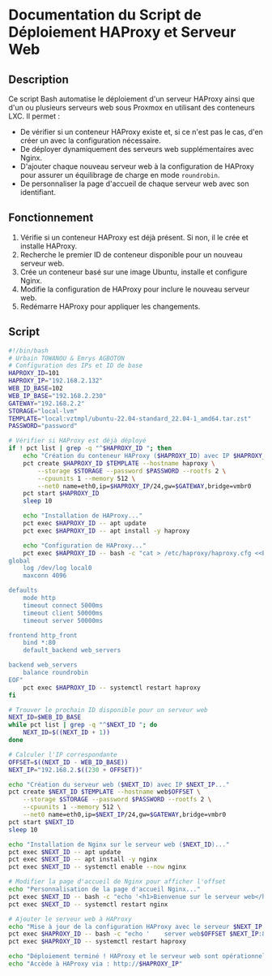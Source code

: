 # Documentation du Script de Déploiement HAProxy et Serveur Web

## Description
Ce script Bash automatise le déploiement d'un serveur HAProxy ainsi que d'un ou plusieurs serveurs web sous Proxmox en utilisant des conteneurs LXC. Il permet :

- De vérifier si un conteneur HAProxy existe et, si ce n'est pas le cas, d'en créer un avec la configuration nécessaire.
- De déployer dynamiquement des serveurs web supplémentaires avec Nginx.
- D'ajouter chaque nouveau serveur web à la configuration de HAProxy pour assurer un équilibrage de charge en mode `roundrobin`.
- De personnaliser la page d'accueil de chaque serveur web avec son identifiant.

## Fonctionnement
1. Vérifie si un conteneur HAProxy est déjà présent. Si non, il le crée et installe HAProxy.
2. Recherche le premier ID de conteneur disponible pour un nouveau serveur web.
3. Crée un conteneur basé sur une image Ubuntu, installe et configure Nginx.
4. Modifie la configuration de HAProxy pour inclure le nouveau serveur web.
5. Redémarre HAProxy pour appliquer les changements.

## Script
```bash
#!/bin/bash
# Urbain TOWANOU & Emrys AGBOTON
# Configuration des IPs et ID de base
HAPROXY_ID=101
HAPROXY_IP="192.168.2.132"
WEB_ID_BASE=102
WEB_IP_BASE="192.168.2.230"
GATEWAY="192.168.2.2"
STORAGE="local-lvm"
TEMPLATE="local:vztmpl/ubuntu-22.04-standard_22.04-1_amd64.tar.zst"
PASSWORD="password"

# Vérifier si HAProxy est déjà déployé
if ! pct list | grep -q "^$HAPROXY_ID "; then
    echo "Création du conteneur HAProxy ($HAPROXY_ID) avec IP $HAPROXY_IP..."
    pct create $HAPROXY_ID $TEMPLATE --hostname haproxy \
        --storage $STORAGE --password $PASSWORD --rootfs 2 \
        --cpuunits 1 --memory 512 \
        --net0 name=eth0,ip=$HAPROXY_IP/24,gw=$GATEWAY,bridge=vmbr0
    pct start $HAPROXY_ID
    sleep 10

    echo "Installation de HAProxy..."
    pct exec $HAPROXY_ID -- apt update
    pct exec $HAPROXY_ID -- apt install -y haproxy

    echo "Configuration de HAProxy..."
    pct exec $HAPROXY_ID -- bash -c "cat > /etc/haproxy/haproxy.cfg <<EOF
global
    log /dev/log local0
    maxconn 4096

defaults
    mode http
    timeout connect 5000ms
    timeout client 50000ms
    timeout server 50000ms

frontend http_front
    bind *:80
    default_backend web_servers

backend web_servers
    balance roundrobin
EOF"
    pct exec $HAPROXY_ID -- systemctl restart haproxy
fi

# Trouver le prochain ID disponible pour un serveur web
NEXT_ID=$WEB_ID_BASE
while pct list | grep -q "^$NEXT_ID "; do
    NEXT_ID=$((NEXT_ID + 1))
done

# Calculer l'IP correspondante
OFFSET=$((NEXT_ID - WEB_ID_BASE))
NEXT_IP="192.168.2.$((230 + OFFSET))"

echo "Création du serveur web ($NEXT_ID) avec IP $NEXT_IP..."
pct create $NEXT_ID $TEMPLATE --hostname web$OFFSET \
    --storage $STORAGE --password $PASSWORD --rootfs 2 \
    --cpuunits 1 --memory 512 \
    --net0 name=eth0,ip=$NEXT_IP/24,gw=$GATEWAY,bridge=vmbr0
pct start $NEXT_ID
sleep 10

echo "Installation de Nginx sur le serveur web ($NEXT_ID)..."
pct exec $NEXT_ID -- apt update
pct exec $NEXT_ID -- apt install -y nginx
pct exec $NEXT_ID -- systemctl enable --now nginx

# Modifier la page d'accueil de Nginx pour afficher l'offset
echo "Personnalisation de la page d'accueil Nginx..."
pct exec $NEXT_ID -- bash -c "echo '<h1>Bienvenue sur le serveur web</h1><p>Web: $OFFSET</p>' | tee /var/www/html/index.nginx-debian.html"
pct exec $NEXT_ID -- systemctl restart nginx

# Ajouter le serveur web à HAProxy
echo "Mise à jour de la configuration HAProxy avec le serveur $NEXT_IP..."
pct exec $HAPROXY_ID -- bash -c "echo '    server web$OFFSET $NEXT_IP:80 check' >> /etc/haproxy/haproxy.cfg"
pct exec $HAPROXY_ID -- systemctl restart haproxy

echo "Déploiement terminé ! HAProxy et le serveur web sont opérationnels."
echo "Accède à HAProxy via : http://$HAPROXY_IP"
```

